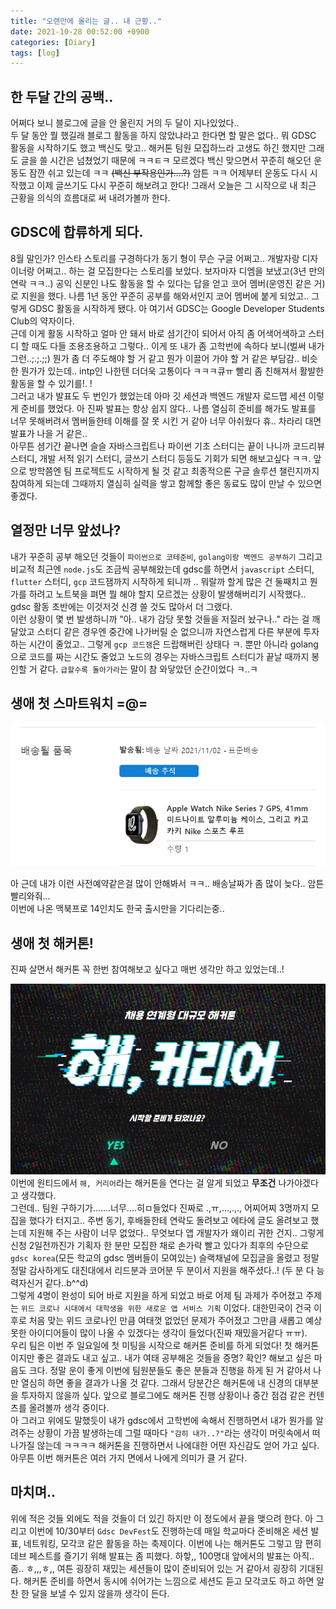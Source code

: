 ```yaml
---
title: "오랜만에 올리는 글.. 내 근황.."
date: 2021-10-28 00:52:00 +0900
categories: [Diary]
tags: [log]
---
```


## 한 두달 간의 공백..

어쩌다 보니 블로그에 글을 안 올린지 거의 두 달이 지나있었다..  
두 달 동안 뭘 했길래 블로그 활동을 하지 않았냐라고 한다면 할 말은 없다.. 뭐 GDSC 활동을 시작하기도 했고 백신도 맞고.. 해커톤 팀원 모집하느라 고생도 하긴 했지만 그래도 글을 쓸 시간은 넘쳤었기 때문에 ㅋㅋㅌㅋ 모르겠다 백신 맞으면서 꾸준히 해오던 운동도 잠깐 쉬고 있는데 ㅋㅋ ~~(백신 부작용인가....?)~~ 암튼 ㅋㅋ  어제부터 운동도 다시 시작했고 이제 글쓰기도 다시 꾸준히 해보려고 한다! 그래서 오늘은 그 시작으로 내 최근 근황을 의식의 흐름대로 써 내려가볼까 한다.

## GDSC에 합류하게 되다.

8월 말인가? 인스타 스토리를 구경하다가 동기 형이 무슨 구글 어쩌고.. 개발자랑 디자이너랑 어쩌고.. 하는 걸 모집한다는 스토리를 보았다. 보자마자 디엠을 보냈고(3년 만의 연락 ㅋㅋ..) 공익 신분인 나도 활동을 할 수 있다는 답을 얻고 코어 멤버(운영진 같은 거)로 지원을 했다. 나름 1년 동안 꾸준히 공부를 해와서인지 코어 멤버에 붙게 되었고.. 그렇게 GDSC 활동을 시작하게 됐다. 아 여기서 GDSC는 Google Developer Students Club의 약자이다.  
근데 이게 활동 시작하고 얼마 안 돼서 바로 셤기간이 되어서 아직 좀 어색어색하고 스터디 할 때도 다들 조용조용하고 그렇다.. 이게 또 내가 좀 고학번에 속하다 보니(벌써 내가 그런..;.;.;;) 뭔가 좀 더 주도해야 할 거 같고 뭔가 이끌어 가야 할 거 같은 부담감.. 비슷한 뭔가가 있는데.. intp인 나한텐 더더욱 고통이다 ㅋㅋㅋ큐ㅠ 빨리 좀 친해져서 활발한 활동을 할 수 있기를!. !  
그러고 내가 발표도 두 번인가 했었는데 아마 깃 세션과 백엔드 개발자 로드맵 세션 이렇게 준비를 했었다. 아 진짜 발표는 항상 쉽지 않다.. 나름 열심히 준비를 해가도 발표를 너무 못해버려서 멤버들한테 이해를 잘 못 시킨 거 같아 너무 아쉬웠다 휴.. 차라리 대면 발표가 나을 거 같은..  
아무튼 셤기간 끝나면 슬슬 자바스크립트나 파이썬 기초 스터디는 끝이 나니까 코드리뷰 스터디, 개발 서적 읽기 스터디, 글쓰기 스터디 등등도 기회가 되면 해보고싶다 ㅋㅋ. 앞으로 방학쯤엔 팀 프로젝트도 시작하게 될 것 같고 최종적으론 구글 솔루션 챌린지까지 참여하게 되는데 그때까지 열심히 실력을 쌓고 함께할 좋은 동료도 많이 만날 수 있으면 좋겠다.

## 열정만 너무 앞섰나?

내가 꾸준히 공부 해오던 것들이 `파이썬으로 코테준비`, `golang이랑 백엔드 공부하기` 그리고 비교적 최근엔 `node.js`도 조금씩 공부해왔는데 gdsc를 하면서 `javascript` 스터디, `flutter` 스터디, `gcp` 코드잼까지 시작하게 되니까 .. 뭐랄까 할게 많은 건 둘째치고 뭔가를 하려고 노트북을 펴면 뭘 해야 할지 모르겠는 상황이 발생해버리기 시작했다.. gdsc 활동 초반에는 이것저것 신경 쓸 것도 많아서 더 그랬다.  
이런 상황이 몇 번 발생하니까 "아.. 내가 감당 못할 것들을 저질러 놨구나.." 라는 걸 깨달았고 스터디 같은 경우엔 중간에 나가버릴 순 없으니까 자연스럽게 다른 부분에 투자하는 시간이 줄었고.. 그렇게 `gcp 코드잼`은 드랍해버린 상태다 ㅋ. 뿐만 아니라 golang으로 코드를 짜는 시간도 줄었고 노드의 경우는 자바스크립트 스터디가 끝날 때까지 봉인할 거 같다. `급할수록 돌아가라`는 말이 참 와닿았던 순간이었다 ㅋ..ㅋ

## 생애 첫 스마트워치 =@=
![apple-watch](https://github.com/j1mmyson/j1mmyson.github.io/blob/master/assets/img/posts/diary/2021-10-28/appleWatch.PNG?raw=true)

아 근데 내가 이런 사전예약같은걸 많이 안해봐서 ㅋㅋ.. 배송날짜가 좀 많이 늦다.. 암튼 빨리와줘...  
이번에 나온 맥북프로 14인치도 한국 출시만을 기다리는중..



## 생애 첫 해커톤!

진짜 살면서 해커톤 꼭 한번 참여해보고 싶다고 매번 생각만 하고 있었는데..!  

![hackareer](https://github.com/j1mmyson/j1mmyson.github.io/blob/master/assets/img/posts/diary/2021-10-28/hacka.PNG?raw=true)이번에 원티드에서 `해, 커리어`라는 해커톤을 연다는 걸 알게 되었고 **무조건** 나가야겠다고 생각했다.  
그런데.. 팀원 구하기가.......너무....히ㅁ들었다 진짜로 .,ㅠ,...,.,., 어찌어찌 3명까지 모집을 했다가 터지고.. 주변 동기, 후배들한테 연락도 돌려보고 에타에 글도 올려보고 했는데 지원해 주는 사람이 너무 없었다.. 무엇보다 앱 개발자가 왜이리 귀한 건지.. 그렇게 신청 2일전까진가 기획자 한 분만 모집한 채로 손가락 빨고 있다가 최후의 수단으로 `gdsc korea`(모든 학교의 gdsc 멤버들이 모여있는) 슬랙채널에 모집글을 올렸고  정말정말 감사하게도 대진대에서 리드분과 코어분 두 분이서 지원을 해주셨다..! (두 분 다 능력자신거 같다..b^^d)   
그렇게 4명이 완성이 되어 바로 지원을 하게 되었고 바로 어제 팀 과제가 주어졌고 주제는 `위드 코로나 시대에서 대학생을 위한 새로운 앱 서비스 기획` 이었다. 대한민국이 건국 이후로 처음 맞는 위드 코로나인 만큼 여태껏 없었던 문제가 주어졌고 그만큼 새롭고 예상못한 아이디어들이 많이 나올 수 있겠다는 생각이 들었다(진짜 재밌을거같다 ㅠㅠ).  
우리 팀은 이번 주 일요일에 첫 미팅을 시작으로 해커톤 준비를 하게 되었다! 첫 해커톤이지만 좋은 결과도 내고 싶고.. 내가 여태 공부해온 것들을 증명? 확인? 해보고 싶은 마음도 크다. 정말 운이 좋게 이번에 팀원분들도 좋은 분들과 진행을 하게 된 거 같아서 나만 열심히 하면 좋을 결과가 나올 것 같다. 그래서 당분간은 해커톤에 내 신경의 대부분을 투자하지 않을까 싶다. 앞으로 블로그에도 해커톤 진행 상황이나 중간 점검 같은 컨텐츠를 올려볼까 생각 중이다.  
아 그러고 위에도 말했듯이 내가 gdsc에서 고학번에 속해서 진행하면서 내가 뭔가를 알려주는 상황이 가끔 발생하는데 그럴 때마다 `"감히 내가..?"`라는 생각이 머릿속에서 떠나가질 않는데 ㅋㅋㅋㅋ 해커톤을 진행하면서 나에대한 어떤 자신감도 얻어 가고 싶다. 아무튼 이번 해커톤은 여러 가지 면에서 나에게 의미가 클 거 같다. 

## 마치며..

위에 적은 것들 외에도 적을 것들이 더 있긴 하지만 이 정도에서 끝을 맺으려 한다. 아 그리고 이번에 10/30부터 `Gdsc DevFest`도 진행하는데 매일 학교마다 준비해온 세션 발표, 네트워킹, 모각코 같은 활동을 하는 축제이다. 이번에 나는 해커톤도 그렇고 맘 편히 데브 페스트를 즐기기 위해 발표는 좀 피했다. 하핳,, 100명대 앞에서의 발표는 아직.. 좀.. ㅎ,,,ㅎ,, 여튼 굉장히 재밌는 세션들이 많이 준비되어 있는 거 같아서 굉장히 기대된다. 해커톤 준비를 하면서 동시에 쉬어가는 느낌으로 세션도 듣고 모각코도 하고 하면 알찬 한 달을 보낼 수 있지 않을까 생각이 든다. 